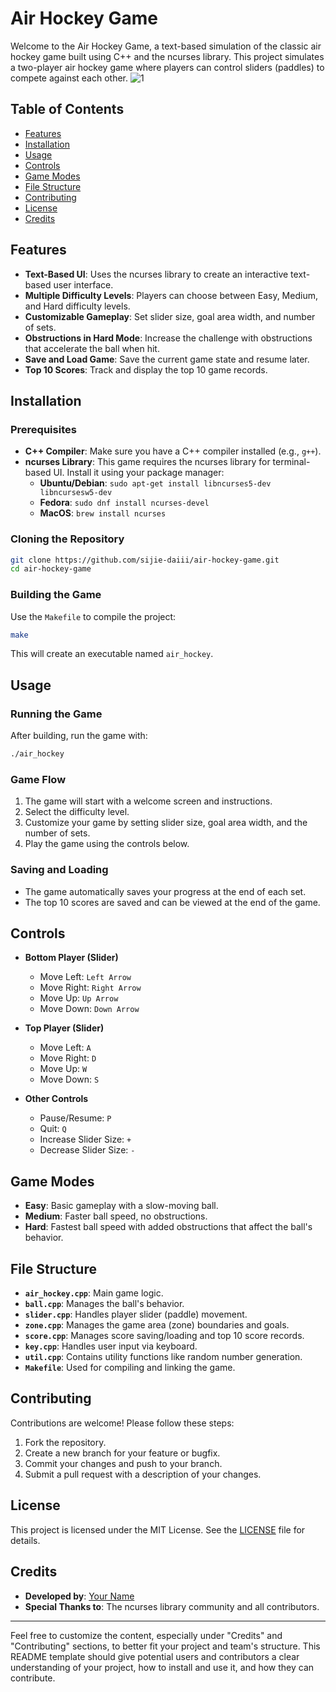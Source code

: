 # Air Hockey Game

Welcome to the Air Hockey Game, a text-based simulation of the classic air hockey game built using C++ and the ncurses library. This project simulates a two-player air hockey game where players can control sliders (paddles) to compete against each other.
![1](https://github.com/user-attachments/assets/77cf5777-143d-4d15-8ece-c00c5b9112e0)

## Table of Contents

- [Features](#features)
- [Installation](#installation)
- [Usage](#usage)
- [Controls](#controls)
- [Game Modes](#game-modes)
- [File Structure](#file-structure)
- [Contributing](#contributing)
- [License](#license)
- [Credits](#credits)

## Features

- **Text-Based UI**: Uses the ncurses library to create an interactive text-based user interface.
- **Multiple Difficulty Levels**: Players can choose between Easy, Medium, and Hard difficulty levels.
- **Customizable Gameplay**: Set slider size, goal area width, and number of sets.
- **Obstructions in Hard Mode**: Increase the challenge with obstructions that accelerate the ball when hit.
- **Save and Load Game**: Save the current game state and resume later.
- **Top 10 Scores**: Track and display the top 10 game records.

## Installation

### Prerequisites

- **C++ Compiler**: Make sure you have a C++ compiler installed (e.g., `g++`).
- **ncurses Library**: This game requires the ncurses library for terminal-based UI. Install it using your package manager:
  - **Ubuntu/Debian**: `sudo apt-get install libncurses5-dev libncursesw5-dev`
  - **Fedora**: `sudo dnf install ncurses-devel`
  - **MacOS**: `brew install ncurses`

### Cloning the Repository

```bash
git clone https://github.com/sijie-daiii/air-hockey-game.git
cd air-hockey-game
```

### Building the Game

Use the `Makefile` to compile the project:

```bash
make
```

This will create an executable named `air_hockey`.

## Usage

### Running the Game

After building, run the game with:

```bash
./air_hockey
```

### Game Flow

1. The game will start with a welcome screen and instructions.
2. Select the difficulty level.
3. Customize your game by setting slider size, goal area width, and the number of sets.
4. Play the game using the controls below.

### Saving and Loading

- The game automatically saves your progress at the end of each set.
- The top 10 scores are saved and can be viewed at the end of the game.

## Controls

- **Bottom Player (Slider)**
  - Move Left: `Left Arrow`
  - Move Right: `Right Arrow`
  - Move Up: `Up Arrow`
  - Move Down: `Down Arrow`
  
- **Top Player (Slider)**
  - Move Left: `A`
  - Move Right: `D`
  - Move Up: `W`
  - Move Down: `S`

- **Other Controls**
  - Pause/Resume: `P`
  - Quit: `Q`
  - Increase Slider Size: `+`
  - Decrease Slider Size: `-`

## Game Modes

- **Easy**: Basic gameplay with a slow-moving ball.
- **Medium**: Faster ball speed, no obstructions.
- **Hard**: Fastest ball speed with added obstructions that affect the ball's behavior.

## File Structure

- **`air_hockey.cpp`**: Main game logic.
- **`ball.cpp`**: Manages the ball's behavior.
- **`slider.cpp`**: Handles player slider (paddle) movement.
- **`zone.cpp`**: Manages the game area (zone) boundaries and goals.
- **`score.cpp`**: Manages score saving/loading and top 10 score records.
- **`key.cpp`**: Handles user input via keyboard.
- **`util.cpp`**: Contains utility functions like random number generation.
- **`Makefile`**: Used for compiling and linking the game.

## Contributing

Contributions are welcome! Please follow these steps:

1. Fork the repository.
2. Create a new branch for your feature or bugfix.
3. Commit your changes and push to your branch.
4. Submit a pull request with a description of your changes.

## License

This project is licensed under the MIT License. See the [LICENSE](LICENSE) file for details.

## Credits

- **Developed by**: [Your Name](https://github.com/your-username)
- **Special Thanks to**: The ncurses library community and all contributors.

---

Feel free to customize the content, especially under "Credits" and "Contributing" sections, to better fit your project and team's structure. This README template should give potential users and contributors a clear understanding of your project, how to install and use it, and how they can contribute.
